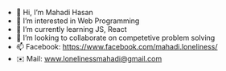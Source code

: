- 👋 Hi, I’m Mahadi Hasan
- 👀 I’m interested in Web Programming
- 🌱 I’m currently learning JS, React
- 💞️ I’m looking to collaborate on competetive problem solving
- 📫 Facebook: https://www.facebook.com/mahadi.loneliness/  
- ✉️ Mail: www.lonelinessmahadi@gmail.com
